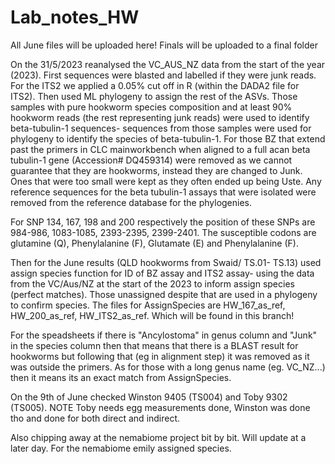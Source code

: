 # Lab_notes_HW

All June files will be uploaded here! Finals will be uploaded to a final folder

On the 31/5/2023 reanalysed the VC_AUS_NZ data from the start of the year (2023). First sequences were blasted and labelled if they were junk reads. For the ITS2 we applied a 0.05% cut off in R (within the DADA2 file for ITS2). Then used ML phylogeny to assign the rest of the ASVs. Those samples with pure hookworm species composition and at least 90% hookworm reads (the rest representing junk reads) were used to identify beta-tubulin-1 sequences- sequences from those samples were used for phylogeny to identify the species of beta-tubulin-1. For those BZ that extend past the primers in CLC mainworkbench when aligned to a full acan beta tubulin-1 gene (Accession# DQ459314) were removed as we cannot guarantee that they are hookworms, instead they are changed to Junk. Ones that were too small were kept as they often ended up being Uste. Any reference sequences for the beta tubulin-1 assays that were isolated were removed from the reference database for the phylogenies.

For SNP 134, 167, 198 and 200 respectively the position of these SNPs are 984-986, 1083-1085, 2393-2395, 2399-2401. The susceptible codons are glutamine (Q), Phenylalanine (F), Glutamate (E) and Phenylalanine (F). 

Then for the June results (QLD hookworms from Swaid/  TS.01- TS.13) used assign species function for ID of BZ assay and ITS2 assay- using the data from the VC/Aus/NZ at the start of the 2023 to inform assign species (perfect matches). Those unassigned despite that are used in a phylogeny to confirm species. The files for AssignSpecies are HW_167_as_ref, HW_200_as_ref, HW_ITS2_as_ref. Which will be found in this branch!

For the speadsheets if there is "Ancylostoma" in genus column and "Junk" in the species column then that means that there is a BLAST result for hookworms but following that (eg in alignment step) it was removed as it was outside the primers. As for those with a long genus name (eg. VC_NZ...) then it means its an exact match from AssignSpecies. 

On the 9th of June checked Winston 9405 (TS004) and Toby 9302 (TS005). NOTE Toby needs egg measurements done, Winston was done tho and done for both direct and indirect. 

Also chipping away at the nemabiome project bit by bit. Will update at a later day. For the nemabiome emily assigned species. 
